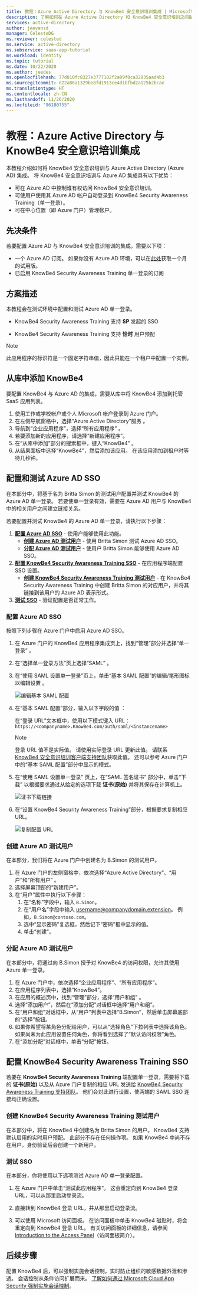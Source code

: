 ```yaml
---
title: 教程：Azure Active Directory 与 KnowBe4 安全意识培训集成 | Microsoft Docs
description: 了解如何在 Azure Active Directory 和 KnowBe4 安全意识培训之间配置单一登录。
services: active-directory
author: jeevansd
manager: CelesteDG
ms.reviewer: celested
ms.service: active-directory
ms.subservice: saas-app-tutorial
ms.workload: identity
ms.topic: tutorial
ms.date: 10/22/2020
ms.author: jeedes
ms.openlocfilehash: 77d810fc8327e3777102f2a09f0ca32835aad4b3
ms.sourcegitcommit: d22a86a1329be8fd1913ce4d1bfbd2a125b2bcae
ms.translationtype: HT
ms.contentlocale: zh-CN
ms.lasthandoff: 11/26/2020
ms.locfileid: "96180755"
---
```

# <a name="tutorial-azure-active-directory-integration-with-knowbe4-security-awareness-training"></a>教程：Azure Active Directory 与 KnowBe4 安全意识培训集成

本教程介绍如何将 KnowBe4 安全意识培训与 Azure Active Directory (Azure AD) 集成。
将 KnowBe4 安全意识培训与 Azure AD 集成具有以下优势：

* 可在 Azure AD 中控制谁有权访问 KnowBe4 安全意识培训。
* 可使用户使用其 Azure AD 帐户自动登录到 KnowBe4 Security Awareness Training（单一登录）。
* 可在中心位置（即 Azure 门户）管理帐户。

## <a name="prerequisites"></a>先决条件

若要配置 Azure AD 与 KnowBe4 安全意识培训的集成，需要以下项：

* 一个 Azure AD 订阅。 如果你没有 Azure AD 环境，可以在[此处](https://azure.microsoft.com/pricing/free-trial/)获取一个月的试用版。
* 已启用 KnowBe4 Security Awareness Training 单一登录的订阅

## <a name="scenario-description"></a>方案描述

本教程会在测试环境中配置和测试 Azure AD 单一登录。

* KnowBe4 Security Awareness Training 支持 **SP** 发起的 SSO

* KnowBe4 Security Awareness Training 支持 **恰时** 用户预配

> [!NOTE]
> 此应用程序的标识符是一个固定字符串值，因此只能在一个租户中配置一个实例。

## <a name="adding-knowbe4-from-the-gallery"></a>从库中添加 KnowBe4

要配置 KnowBe4 与 Azure AD 的集成，需要从库中将 KnowBe4 添加到托管 SaaS 应用列表。

1. 使用工作或学校帐户或个人 Microsoft 帐户登录到 Azure 门户。
1. 在左侧导航窗格中，选择“Azure Active Directory”服务  。
1. 导航到“企业应用程序”，选择“所有应用程序” 。
1. 若要添加新的应用程序，请选择“新建应用程序”。
1. 在“从库中添加”部分的搜索框中，键入“KnowBe4” 。
1. 从结果面板中选择“KnowBe4”，然后添加该应用。 在该应用添加到租户时等待几秒钟。

## <a name="configure-and-test-azure-ad-sso"></a>配置和测试 Azure AD SSO

在本部分中，将基于名为 Britta Simon 的测试用户配置并测试 KnowBe4 的 Azure AD 单一登录。
若要使单一登录有效，需要在 Azure AD 用户与 KnowBe4 中的相关用户之间建立链接关系。

若要配置并测试 KnowBe4 的 Azure AD 单一登录，请执行以下步骤：

1. **[配置 Azure AD SSO](#configure-azure-ad-sso)** - 使用户能够使用此功能。
    * **[创建 Azure AD 测试用户](#create-an-azure-ad-test-user)** - 使用 Britta Simon 测试 Azure AD SSO。
    * **[分配 Azure AD 测试用户](#assign-the-azure-ad-test-user)** - 使用户 Britta Simon 能够使用 Azure AD SSO。
2. **[配置 KnowBe4 Security Awareness Training SSO](#configure-knowbe4-security-awareness-training-sso)** - 在应用程序端配置 SSO 设置。
    * **[创建 KnowBe4 Security Awareness Training 测试用户](#create-knowbe4-security-awareness-training-test-user)** - 在 KnowBe4 Security Awareness Training 中创建 Britta Simon 的对应用户，并将其链接到该用户的 Azure AD 表示形式。
3. **[测试 SSO](#test-sso)** - 验证配置是否正常工作。

### <a name="configure-azure-ad-sso"></a>配置 Azure AD SSO

按照下列步骤在 Azure 门户中启用 Azure AD SSO。

1. 在 Azure 门户的 KnowBe4 应用程序集成页上，找到“管理”部分并选择“单一登录”  。
1. 在“选择单一登录方法”页上选择“SAML” 。
1. 在“使用 SAML 设置单一登录”页上，单击“基本 SAML 配置”的编辑/笔形图标以编辑设置 。

   ![编辑基本 SAML 配置](common/edit-urls.png)

1. 在“基本 SAML 配置”部分，输入以下字段的值  ：

    在“登录 URL”文本框中，使用以下模式键入 URL：`https://<companyname>.KnowBe4.com/auth/saml/<instancename>` 

    > [!NOTE]
    > 登录 URL 值不是实际值。 请使用实际登录 URL 更新此值。 请联系 [KnowBe4 安全意识培训客户端支持团队](mailto:support@KnowBe4.com)获取此值。 还可以参考 Azure 门户中的“基本 SAML 配置”部分中显示的模式。

5. 在“使用 SAML 设置单一登录”  页上，在“SAML 签名证书”  部分中，单击“下载”  以根据要求通过从给定的选项下载 **证书(原始)** 并将其保存在计算机上。

    ![证书下载链接](common/certificateraw.png)

6. 在“设置 KnowBe4 Security Awareness Training”部分，根据要求复制相应 URL。

    ![复制配置 URL](common/copy-configuration-urls.png)

### <a name="create-an-azure-ad-test-user"></a>创建 Azure AD 测试用户 

在本部分，我们将在 Azure 门户中创建名为 B.Simon 的测试用户。

1. 在 Azure 门户的左侧窗格中，依次选择“Azure Active Directory”、“用户”和“所有用户”  。
1. 选择屏幕顶部的“新建用户”。
1. 在“用户”属性中执行以下步骤：
   1. 在“名称”字段中，输入 `B.Simon`。  
   1. 在“用户名”字段中输入 username@companydomain.extension。 例如，`B.Simon@contoso.com`。
   1. 选中“显示密码”复选框，然后记下“密码”框中显示的值。
   1. 单击“创建”。

### <a name="assign-the-azure-ad-test-user"></a>分配 Azure AD 测试用户

在本部分中，将通过向 B.Simon 授予对 KnowBe4 的访问权限，允许其使用 Azure 单一登录。

1. 在 Azure 门户中，依次选择“企业应用程序”、“所有应用程序”。 
1. 在应用程序列表中，选择“KnowBe4”。
1. 在应用的概述页中，找到“管理”部分，选择“用户和组” 。
1. 选择“添加用户”，然后在“添加分配”对话框中选择“用户和组”。
1. 在“用户和组”对话框中，从“用户”列表中选择“B.Simon”，然后单击屏幕底部的“选择”按钮。
1. 如果你希望将某角色分配给用户，可以从“选择角色”下拉列表中选择该角色。 如果尚未为此应用设置任何角色，你将看到选择了“默认访问权限”角色。
1. 在“添加分配”对话框中，单击“分配”按钮。

## <a name="configure-knowbe4-security-awareness-training-sso"></a>配置 KnowBe4 Security Awareness Training SSO

若要在 **KnowBe4 Security Awareness Training** 端配置单一登录，需要将下载的 **证书(原始)** 以及从 Azure 门户复制的相应 URL 发送给 [KnowBe4 Security Awareness Training 支持团队](mailto:support@KnowBe4.com)。 他们会对此进行设置，使两端的 SAML SSO 连接均正确设置。

### <a name="create-knowbe4-security-awareness-training-test-user"></a>创建 KnowBe4 Security Awareness Training 测试用户

在本部分中，将在 KnowBe4 中创建名为 Britta Simon 的用户。 KnowBe4 支持默认启用的实时用户预配。 此部分不存在任何操作项。 如果 KnowBe4 中尚不存在用户，身份验证后会创建一个新用户。

### <a name="test-sso"></a>测试 SSO

在本部分，你将使用以下选项测试 Azure AD 单一登录配置。 

1. 在 Azure 门户中单击“测试此应用程序”。 这会重定向到 KnowBe4 登录 URL，可以从那里启动登录流。 

2. 直接转到 KnowBe4 登录 URL，并从那里启动登录流。

3. 可以使用 Microsoft 访问面板。 在访问面板中单击 KnowBe4 磁贴时，将会重定向到 KnowBe4 登录 URL。 有关访问面板的详细信息，请参阅 [Introduction to the Access Panel](../user-help/my-apps-portal-end-user-access.md)（访问面板简介）。

## <a name="next-steps"></a>后续步骤

配置 KnowBe4 后，可以强制实施会话控制，实时防止组织的敏感数据外泄和渗透。 会话控制从条件访问扩展而来。 [了解如何通过 Microsoft Cloud App Security 强制实施会话控制](/cloud-app-security/proxy-deployment-any-app)。